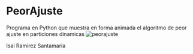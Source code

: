 # PeorAjuste
Programa en Python que muestra en forma animada el algoritmo de peor ajuste en particiones dinamicas
![peorajuste](https://user-images.githubusercontent.com/86127102/130331332-6782543f-e6ad-406a-9162-cd28e5cbf4db.PNG)

Isai Ramirez Santamaria
